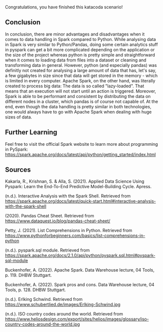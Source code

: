 
Congratulations, you have finished this katacoda scenario!

## Conclusion

In conclusion, there are minor advantages and disadvantages when it comes to data handling in Spark compared to Python. While analysing data in Spark is very similar to Python/Pandas, doing some certain analytics stuff in pyspark can get a bit more complicated depending on the application or the size of the project whereas python is pretty simple and straightforward when it comes to loading data from files into a dataset or cleaning and transforming data in general. However, python (and especially pandas) was definitly not created for analysing a large amount of data that has, let's say, a few gigabytes in size since that data will get stored in the memory - which is limited in every computer. Apache Spark, on the other hand, was literally created to process big data: The data is so called "lazy-loaded". That means that an execution will not start until an action is triggered. Moreover, Spark is able to be performant and consistent by distributing the data on different nodes in a cluster, which pandas is of course not capable of. At the end, even though the data handling is pretty similar in both technologies, one would always have to go with Apache Spark when dealing with huge sizes of data.

## Further Learning

Feel free to visit the official Spark website to learn more about programming in PySpark: https://spark.apache.org/docs/latest/api/python/getting_started/index.html

## Sources

Kakarla, R., Krishnan, S. & Alla, S. (2021). Applied Data Science Using Pyspark: Learn the End-To-End Predictive Model-Building Cycle. Apress.

(n.d.). Interactive Analysis with the Spark Shell. Retrieved from https://spark.apache.org/docs/latest/quick-start.html#interactive-analysis-with-the-spark-shell

(2020). Pandas Cheat Sheet. Retrieved from https://www.dataquest.io/blog/pandas-cheat-sheet/

Petty, J. (2021). List Comprehensions in Python. Retrieved from https://www.pythonforbeginners.com/basics/list-comprehensions-in-python

(n.d.). pyspark.sql module. Retrieved from https://spark.apache.org/docs/2.1.0/api/python/pyspark.sql.html#pyspark-sql-module


Buckenhofer, A. (2022). Apache Spark. Data Warehouse lecture, 04 Tools, p. 119. DHBW Stuttgart.

Buckenhofer, A. (2022). Spark pros and cons. Data Warehouse lecture, 04 Tools, p. 128. DHBW Stuttgart.

(n.d.). Erlking Schwind. Retrieved from https://www.schubertlied.de/images/Erlking-Schwind.jpg

(n.d.). ISO country codes around the world. Retrieved from https://www.heliosdesign.com/export/sites/helios/images/glossary/iso-country-codes-around-the-world.jpg
